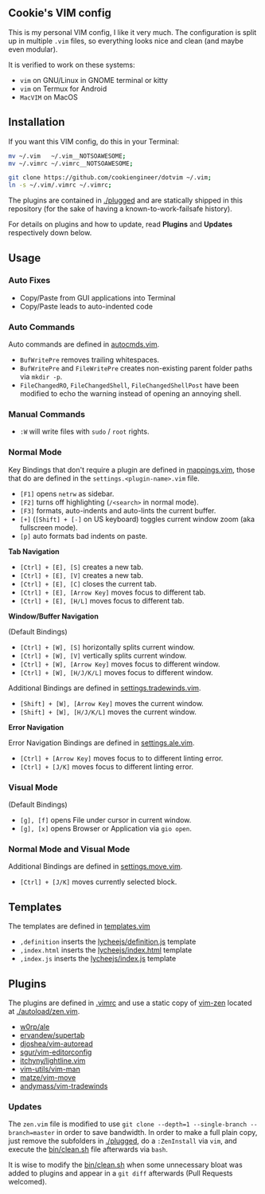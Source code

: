 
## Cookie's VIM config

This is my personal VIM config, I like it very much.
The configuration is split up in multiple `.vim` files,
so everything looks nice and clean (and maybe even
modular).

It is verified to work on these systems:

- `vim` on GNU/Linux in GNOME terminal or kitty
- `vim` on Termux for Android
- `MacVIM` on MacOS


## Installation

If you want this VIM config, do this in your Terminal:

```bash
mv ~/.vim   ~/.vim__NOTSOAWESOME;
mv ~/.vimrc ~/.vimrc__NOTSOAWESOME;

git clone https://github.com/cookiengineer/dotvim ~/.vim;
ln -s ~/.vim/.vimrc ~/.vimrc;
```

The plugins are contained in [./plugged](./plugged) and are
statically shipped in this repository (for the sake of having
a known-to-work-failsafe history).

For details on plugins and how to update, read **Plugins**
and **Updates** respectively down below.


## Usage

### Auto Fixes

- Copy/Paste from GUI applications into Terminal
- Copy/Paste leads to auto-indented code

### Auto Commands

Auto commands are defined in [autocmds.vim](./autocmds.vim).

- `BufWritePre` removes trailing whitespaces.
- `BufWritePre` and `FileWritePre` creates non-existing parent folder paths via `mkdir -p`.
- `FileChangedRO`, `FileChangedShell`, `FileChangedShellPost` have been modified to echo the warning instead of opening an annoying shell.


### Manual Commands

- `:W` will write files with `sudo` / `root` rights.


### Normal Mode

Key Bindings that don't require a plugin are defined in [mappings.vim](./mappings.vim),
those that do are defined in the `settings.<plugin-name>.vim` file.

- `[F1]` opens `netrw` as sidebar.
- `[F2]` turns off highlighting (`/<search>` in normal mode).
- `[F3]` formats, auto-indents and auto-lints the current buffer.
- `[+]` (`[Shift] + [-]` on US keyboard) toggles current window zoom (aka fullscreen mode).
- `[p]` auto formats bad indents on paste.

**Tab Navigation**

- `[Ctrl] + [E], [S]` creates a new tab.
- `[Ctrl] + [E], [V]` creates a new tab.
- `[Ctrl] + [E], [C]` closes the current tab.
- `[Ctrl] + [E], [Arrow Key]` moves focus to different tab.
- `[Ctrl] + [E], [H/L]` moves focus to different tab.

**Window/Buffer Navigation**

(Default Bindings)

- `[Ctrl] + [W], [S]` horizontally splits current window.
- `[Ctrl] + [W], [V]` vertically splits current window.
- `[Ctrl] + [W], [Arrow Key]` moves focus to different window.
- `[Ctrl] + [W], [H/J/K/L]` moves focus to different window.

Additional Bindings are defined in [settings.tradewinds.vim](./settings.tradewinds.vim).

- `[Shift] + [W], [Arrow Key]` moves the current window.
- `[Shift] + [W], [H/J/K/L]` moves the current window.

**Error Navigation**

Error Navigation Bindings are defined in [settings.ale.vim](./settings.ale.vim).

- `[Ctrl] + [Arrow Key]` moves focus to to different linting error.
- `[Ctrl] + [J/K]` moves focus to different linting error.


### Visual Mode

(Default Bindings)

- `[g], [f]` opens File under cursor in current window.
- `[g], [x]` opens Browser or Application via `gio open`.


### Normal Mode and Visual Mode

Additional Bindings are defined in [settings.move.vim](./settings.move.vim).

- `[Ctrl] + [J/K]` moves currently selected block.


## Templates

The templates are defined in [templates.vim](./templates.vim)

- `,definition` inserts the [lycheejs/definition.js](./templates/lycheejs/definition.js) template
- `,index.html` inserts the [lycheejs/index.html](./templates/lycheejs/index.html) template
- `,index.js` inserts the [lycheejs/index.js](./templates/lycheejs/index.js) template


## Plugins

The plugins are defined in [.vimrc](./.vimrc) and use a static copy
of [vim-zen](https://github.com/prakashdanish/vim-zen) located at
[./autoload/zen.vim](./autoload/zen.vim).

- [w0rp/ale](https://github.com/w0rp/ale)
- [ervandew/supertab](https://github.com/ervandew/supertab)
- [djoshea/vim-autoread](https://github.com/djoshea/vim-autoread)
- [sgur/vim-editorconfig](https://github.com/sgur/vim-editorconfig)
- [itchyny/lightline.vim](https://github.com/itchyny/lightline.vim)
- [vim-utils/vim-man](https://github.com/vim-utils/vim-man)
- [matze/vim-move](https://github.com/matze/vim-move)
- [andymass/vim-tradewinds](https://github.com/andymass/vim-tradewinds)


### Updates

The `zen.vim` file is modified to use `git clone --depth=1 --single-branch --branch=master`
in order to save bandwidth. In order to make a full plain copy,
just remove the subfolders in [./plugged](./plugged), do a `:ZenInstall`
via `vim`, and execute the [bin/clean.sh](bin/clean.sh) file afterwards
via `bash`.

It is wise to modify the [bin/clean.sh](./bin/clean.sh) when some
unnecessary bloat was added to plugins and appear in a `git diff`
afterwards (Pull Requests welcomed).

